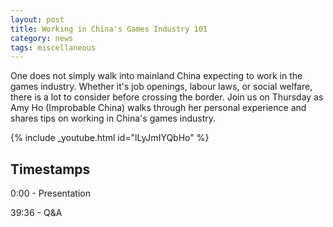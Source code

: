 ```yaml
---
layout: post
title: Working in China's Games Industry 101 
category: news
tags: miscellaneous
---
```


One does not simply walk into mainland China expecting to work in the games industry. Whether it's job openings, labour laws, or social welfare, there is a lot to consider before crossing the border. Join us on Thursday as Amy Ho (Improbable China) walks through her personal experience and shares tips on working in China's games industry.


{% include _youtube.html id="lLyJmIYQbHo" %}


## Timestamps

0:00 - Presentation

39:36 - Q&A
